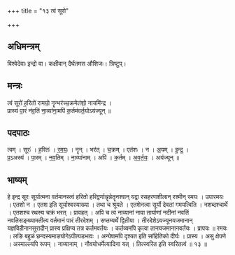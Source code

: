 +++
title = "१३ त्वं सूरो"

+++
## अधिमन्त्रम्
विश्वेदेवाः इन्द्रो वा। कक्षीवान् दैर्घतमस औशिजः। त्रिष्टुप्।

## मन्त्रः
त्वं सूरो॑ ह॒रितो॑ रामयो॒ नॄन्भर॑च्च॒क्रमेत॑शो॒ नायमि॑न्द्र ।  
प्रास्य॑ पा॒रं न॑व॒तिं ना॒व्या॑ना॒मपि॑ क॒र्तम॑वर्त॒योऽय॑ज्यून् ॥

## पदपाठः
त्वम् । सूरः॑ । ह॒रितः॑ । र॒म॒यः॒ । नॄन् । भर॑त् । च॒क्रम् । एत॑शः । न । अ॒यम् । इ॒न्द्र॒ ।  
प्र॒ऽअस्य॑ । पा॒रम् । न॒व॒तिम् । ना॒व्या॑नाम् । अपि॑ । क॒र्तम् । अ॒व॒र्त॒यः॒ । अय॑ज्यून् ॥

## भाष्यम्
हे इन्द्र सूरः सूर्यात्मना वर्तमानस्त्वं हरितो हरिद्वर्णान्नॄन्नेतॄनश्वान् यद्वा रसहरणशीलान् रश्मीन् रमयः । उपारमयः । एतशो न । एतश इति सूर्याश्वस्याख्या । तथा च श्रूयते । एतशेनत्वा सूर्यो देवतां गमयत्विति । नशब्दश्चार्थे । एतशश्च रथस्य चक्रं भरत् । प्रावहत् । अपि च त्वं नाव्यानां नावा तार्याणां नदीनां नवतिं नवतिसङ्ख्यामतीत्य वर्तमानं पारं तीरदेशम् । सप्तम्यर्थे द्वितीया । तीरदेशेऽयज्यूनयजमानान् यज्ञविहीनानसुरादीन् प्रास्य प्रक्षिप्य तत्र कर्तमवर्तयः । कर्तव्यमपि कृत्वा तानयजमानानवर्तयः । प्रापयः ॥ रमयः । लङि बहुळं छन्दस्यमाङ्योगेऽपीत्यडभावः । अन्येषामपि दृश्यत इति सांहितिको दीर्घः । प्रास्य । असु क्षेपणे । अस्माल्ल्यपि रूपम् । नाव्यानाम् । नौवयोधर्मेत्यादिना यत् । तित्स्वरित इति स्वरितत्वं ॥ १३ ॥